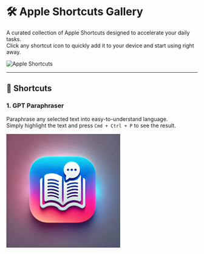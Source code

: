 # 🛠️ Apple Shortcuts Gallery

A curated collection of Apple Shortcuts designed to accelerate your daily tasks.  
Click any shortcut icon to quickly add it to your device and start using right away.

<img src="https://cdn.jim-nielsen.com/ios/1024/shortcuts-2018-10-03.png?rf=1024" alt="Apple Shortcuts" width="300" height="300">

---

## 🚀 Shortcuts

### 1. **GPT Paraphraser**  
Paraphrase any selected text into easy-to-understand language.  
Simply highlight the text and press `Cmd + Ctrl + P` to see the result.

<a href="https://www.icloud.com/shortcuts/c0f2951c7eb042ffb6c8be3fb053cc99">
  <img src="icons/GPT-Paraphraser.png" alt="GPT Paraphraser Icon" width="300" height="300">
</a>
